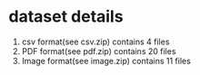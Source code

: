 # dataset details

1. csv format(see csv.zip) contains 4 files
2. PDF format(see pdf.zip) contains 20 files
3. Image format(see image.zip) contains 11 files
